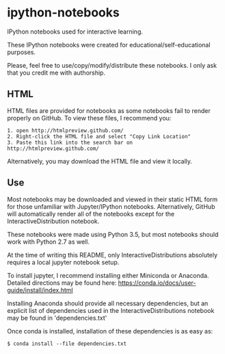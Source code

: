 # ipython-notebooks
IPython notebooks used for interactive learning.

These IPython notebooks were created for educational/self-educational purposes.

Please, feel free to use/copy/modify/distribute these notebooks. I only ask
that you credit me with authorship.

## HTML

HTML files are provided for notebooks as some notebooks fail to render properly on GitHub.
To view these files, I recommend you:

    1. open http://htmlpreview.github.com/ 
    2. Right-click the HTML file and select "Copy Link Location"
    3. Paste this link into the search bar on http://htmlpreview.github.com/ 

Alternatively, you may download the HTML file and view it locally.

## Use

Most notebooks may be downloaded and viewed in their static HTML form for those unfamiliar with 
Jupyter/IPython notebooks. Alternatively, GitHub will automatically render all of the 
notebooks except for the InteractiveDistribution notebook.

These notebooks were made using Python 3.5, but most notebooks should work with
Python 2.7 as well.

At the time of writing this README, only InteractiveDistributions absolutely
requires a local jupyter notebook setup. 

To install jupyter, I recommend installing either Miniconda or Anaconda.
Detailed directions may be found here: https://conda.io/docs/user-guide/install/index.html

Installing Anaconda should provide all necessary dependencies, but an explicit list of 
dependencies used in the InteractiveDistributions notebook may be found in 'dependencies.txt'

Once conda is installed, installation of these dependencies is as easy as:

```
$ conda install --file dependencies.txt
```

